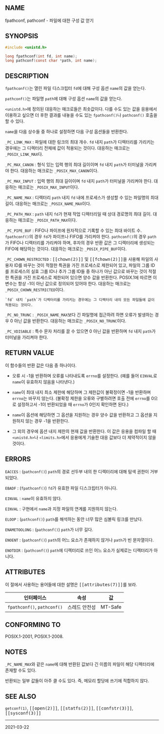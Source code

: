 ## NAME

fpathconf, pathconf - 파일에 대한 구성 값 얻기

## SYNOPSIS

```c
#include <unistd.h>

long fpathconf(int fd, int name);
long pathconf(const char *path, int name);
```

## DESCRIPTION

`fpathconf()`는 열린 파일 디스크립터 `fd`에 대해 구성 옵션 `name`의 값을 얻는다.

`pathconf()`는 파일명 `path`에 대해 구성 옵션 `name`의 값을 얻는다.

`<unistd.h>`에 정의된 대응하는 매크로들은 최솟값이다. 다를 수도 있는 값을 응용에서 이용하고 싶으면 더 후한 결과를 내놓을 수도 있는 `fpathconf()`나 `pathconf()` 호출을 할 수 있다.

`name`을 다음 상수들 중 하나로 설정하면 다음 구성 옵션들을 반환한다.

`_PC_LINK_MAX`
:   파일에 대한 링크의 최대 개수. `fd` 내지 `path`가 디렉터리를 가리키는 경우에는 그 디렉터리 전체에 값이 적용되는 것이다. 대응하는 매크로는 `_POSIX_LINK_MAX`다.

`_PC_MAX_CANON`
:   형식 있는 입력 행의 최대 길이이며 `fd` 내지 `path`가 터미널을 가리켜야 한다. 대응하는 매크로는 `_POSIX_MAX_CANON`이다.

`_PC_MAX_INPUT`
:   입력 행의 최대 길이이며 `fd` 내지 `path`가 터미널을 가리켜야 한다. 대응하는 매크로는 `_POSIX_MAX_INPUT`이다.

`_PC_NAME_MAX`
:   디렉터리 `path` 내지 `fd` 내에 프로세스가 생성할 수 있는 파일명의 최대 길이. 대응하는 매크로는 `_POSIX_NAME_MAX`이다.

`_PC_PATH_MAX`
:   `path` 내지 `fd`가 현재 작업 디렉터리일 때 상대 경로명의 최대 길이. 대응하는 매크로는 `_POSIX_PATH_MAX`이다.

`_PC_PIPE_BUF`
:   FIFO나 파이프에 원자적으로 기록할 수 있는 최대 바이트 수. `fpathconf()`의 경우 `fd`가 파이프나 FIFO를 가리켜야 한다. `pathconf()`의 경우 `path`가 FIFO나 디렉터리를 가리켜야 하며, 후자의 경우 반환 값은 그 디렉터리에 생성되는 FIFO에 해당하는 것이다. 대응하는 매크로는 `_POSIX_PIPE_BUF`이다.

`_PC_CHOWN_RESTRICTED`
:   <tt>[[chown(2)]]</tt> 및 <tt>[[fchown(2)]]</tt>을 사용해 파일의 사용자 ID를 바꾸는 것이 적절한 특권을 가진 프로세스로 제한되어 있고, 파일의 그룹 ID를 프로세스의 실효 그룹 ID나 추가 그룹 ID들 중 하나가 아닌 값으로 바꾸는 것이 적절한 특권을 가진 프로세스로 제한되어 있으면 양수 값을 반환한다. POSIX.1에 따르면 이 변수는 항상 -1이 아닌 값으로 정의되어 있어야 한다. 대응하는 매크로는 `_POSIX_CHOWN_RESTRICTED`이다.

    `fd` 내지 `path`가 디렉터리를 가리키는 경우에는 그 디렉터리 내의 모든 파일들에 값이 적용되는 것이다.

`_PC_NO_TRUNC`
:   `_POSIX_NAME_MAX`보다 긴 파일명에 접근하려 하면 오류가 발생하는 경우 0 아닌 값을 반환한다. 대응하는 매크로는 `_POSIX_NO_TRUNC`이다.

`_PC_VDISABLE`
:   특수 문자 처리를 끌 수 있으면 0 아닌 값을 반환하며 `fd` 내지 `path`가 터미널을 가리켜야 한다.

## RETURN VALUE

이 함수들의 반환 값은 다음 중 하나이다.

* 오류 시 -1을 반환하며 오류를 나타내도록 `errno`를 설정한다. (예를 들어 `EINVAL`로 `name`이 유효하지 않음을 나타낸다.)

* `name`이 최대 내지 최소 제한에 해당하며 그 제한값이 불확정이면 -1을 반환하며 `errno`는 바꾸지 않는다. (불확정 제한을 오류와 구별하려면 호출 전에 `errno`를 0으로 설정하고서 -1이 반환되었을 때 `errno`가 0인지 확인하면 된다.)

* `name`이 옵션에 해당하면 그 옵션을 지원하는 경우 양수 값을 반환하고 그 옵션을 지원하지 않는 경우 -1을 반환한다.

* 그 외의 경우에 옵션 내지 제한의 현재 값을 반환한다. 이 값은 응용을 컴파일 할 때 `<unistd.h>`나 `<limits.h>`에서 응용에게 기술한 대응 값보다 더 제약적이지 않을 것이다.

## ERRORS

`EACCES`
:   (`pathconf()`) `path`의 경로 선두부 내의 한 디렉터리에 대해 탐색 권한이 거부되었다.

`EBADF`
:   (`fpathconf()`) `fd`가 유효한 파일 디스크립터가 아니다.

`EINVAL`
:   `name`이 유효하지 않다.

`EINVAL`
:   구현에서 `name`과 지정 파일의 연계를 지원하지 않는다.

`ELOOP`
:   (`pathconf()`) `path`를 해석하는 동안 너무 많은 심볼릭 링크를 만났다.

`ENAMETOOLONG`
:   (`pathconf()`) `path`가 너무 길다.

`ENOENT`
:   (`pathconf()`) `path`의 어느 요소가 존재하지 않거나 `path`가 빈 문자열이다.

`ENOTDIR`
:   (`pathconf()`) `path`에 디렉터리로 쓰인 어느 요소가 실제로는 디렉터리가 아니다.

## ATTRIBUTES

이 절에서 사용하는 용어들에 대한 설명은 <tt>[[attributes(7)]]</tt>를 보라.

| 인터페이스 | 속성 | 값 |
| --- | --- | --- |
| `fpathconf()`, `pathconf()` | 스레드 안전성 | MT-Safe |

## CONFORMING TO

POSIX.1-2001, POSIX.1-2008.

## NOTES

`_PC_NAME_MAX`와 같은 `name`에 대해 반환된 값보다 긴 이름의 파일이 해당 디렉터리에 존재할 수도 있다.

반환되는 일부 값들이 아주 클 수도 있다. 즉, 메모리 할당에 쓰기에 적합하지 않다.

## SEE ALSO

`getconf(1)`, <tt>[[open(2)]]</tt>, <tt>[[statfs(2)]]</tt>, <tt>[[confstr(3)]]</tt>, <tt>[[sysconf(3)]]</tt>

----

2021-03-22
